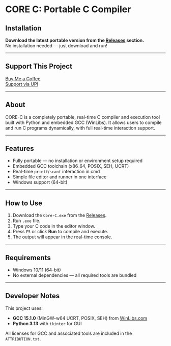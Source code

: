 # CORE C: Portable C Compiler

## Installation

**Download the latest portable version from the [Releases](https://github.com/HarishDevLab/Core-C-Compiler/releases) section.**  
No installation needed — just download and run!

---

## Support This Project

[Buy Me a Coffee](https://buymeacoffee.com/harishdevlab)  
[Support via UPI](https://drive.google.com/file/d/153n7zxHg-srjOmtZEUESpnN_FlQbBKko/view?usp=sharing)

---

## About

CORE-C is a completely portable, real-time C compiler and execution tool built with Python and embedded GCC (WinLibs). It allows users to compile and run C programs dynamically, with full real-time interaction support.

---

## Features

- Fully portable — no installation or environment setup required
- Embedded GCC toolchain (x86_64, POSIX, SEH, UCRT)
- Real-time `printf`/`scanf` interaction in cmd 
- Simple file editor and runner in one interface
- Windows support (64-bit)

---

## How to Use

1. Download the `Core-C.exe` from the [Releases](https://github.com/HarishDevLab/Core-C-Compiler/releases).
2. Run `.exe` file.
3. Type your C code in the editor window.
4. Press `F5` or click **Run** to compile and execute.
5. The output will appear in the real-time console.

---

## Requirements

- Windows 10/11 (64-bit)
- No external dependencies — all required tools are bundled

---

## Developer Notes

This project uses:
- **GCC 15.1.0** (MinGW-w64 UCRT, POSIX, SEH) from [WinLibs.com](https://winlibs.com/)
- **Python 3.13** with `tkinter` for GUI

All licenses for GCC and associated tools are included in the `ATTRIBUTION.txt`.
